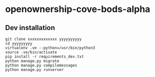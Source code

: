 # openownership-cove-bods-alpha

## Dev installation

    git clone xxxxxxxxxxxxx yyyyyyyyyy
    cd yyyyyyyyy
    virtualenv .ve --python=/usr/bin/python3
    source .ve/bin/activate
    pip install -r requirements_dev.txt
    python manage.py migrate
    python manage.py compilemessages
    python manage.py runserver

